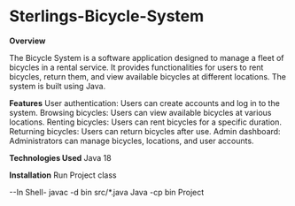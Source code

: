 # Sterlings-Bicycle-System
**Overview**


The Bicycle System is a software application designed to manage a fleet of bicycles in a rental service. It provides functionalities for users to rent bicycles, return them, and view available bicycles at different locations. The system is built using Java.

**Features**
User authentication: Users can create accounts and log in to the system.
Browsing bicycles: Users can view available bicycles at various locations.
Renting bicycles: Users can rent bicycles for a specific duration.
Returning bicycles: Users can return bicycles after use.
Admin dashboard: Administrators can manage bicycles, locations, and user accounts.


**Technologies Used**
Java 18

**Installation**
Run Project class 

--In Shell- 
javac -d bin src/*.java
Java -cp bin Project
